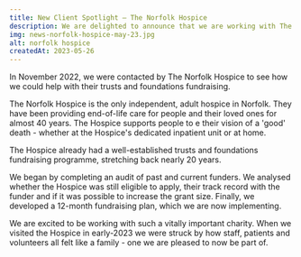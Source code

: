 ```yaml
---
title: New Client Spotlight – The Norfolk Hospice
description: We are delighted to announce that we are working with The Norfolk Hospice, the only independent, adult hospice in the Norfolk.
img: news-norfolk-hospice-may-23.jpg
alt: norfolk hospice
createdAt: 2023-05-26
---
```


In November 2022, we were contacted by The Norfolk Hospice to see how we could help with their trusts and foundations fundraising.

The Norfolk Hospice is the only independent, adult hospice in Norfolk. They have been providing end-of-life care for people and their loved ones for almost 40 years. The Hospice supports people to e their vision of a 'good' death - whether at the Hospice's dedicated inpatient unit or at home.

The Hospice already had a well-established trusts and foundations fundraising programme, stretching back nearly 20 years. 

We began by completing an audit of past and current funders. We analysed whether the Hospice was still eligible to apply, their track record with the funder and if it was possible to increase the grant size. Finally, we developed a 12-month fundraising plan, which we are now implementing.

We are excited to be working with such a vitally important charity. When we visited the Hospice in early-2023 we were struck by how staff, patients and volunteers all felt like a family - one we are pleased to now be part of.